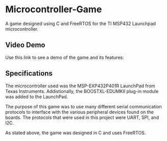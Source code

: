 # Microcontroller-Game
A game designed using C and FreeRTOS for the TI MSP432 Launchpad microcontroller.

## Video Demo
Use this link to see a demo of the game and its features:


## Specifications
The microcontroller used was the MSP-EXP432P401R LaunchPad from Texas Instruments.
Addistionally, the BOOSTXL-EDUMKII plug-in module was added to the LaunchPad.

The purpose of this game was to use many different serial communication protocols
to interface with the various peripheral devices found on the boards. The protocols
that were used in this project were UART, SPI, and I2C. 

As stated above, the game was designed in C and uses FreeRTOS.
